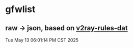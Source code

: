 # gfwlist
## raw -> json, based on [v2ray-rules-dat](https://github.com/Loyalsoldier/v2ray-rules-dat)
Tue May 13 06:01:14 PM CST 2025

